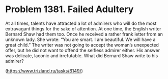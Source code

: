 # Problem 1381. Failed Adultery

At all times, talents have attracted a lot of admirers who will do the most extravagant things for the sake of attention. At one time, the English writer Bernard Shaw had them too. Once he received a rather frank letter from an unknown lady. She wrote: “You are smart. I am beautiful. We will have a great child.” The writer was not going to accept the woman’s unexpected offer, but he did not want to offend the selfless admirer either. His answer was delicate, laconic and irrefutable. What did Bernard Shaw write to his admirer?

(https://www.trizland.ru/tasks/6149/)